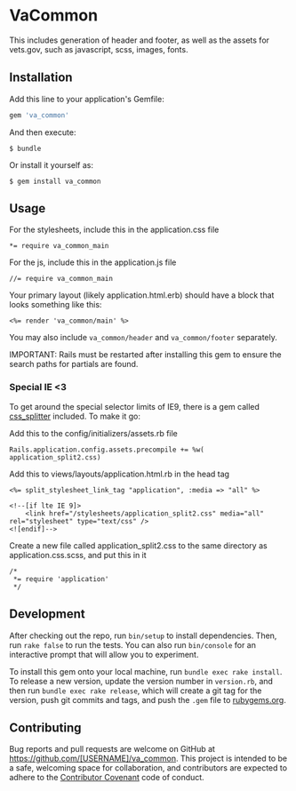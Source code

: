 # VaCommon

This includes generation of header and footer, as well as the assets for vets.gov, such as javascript, scss, images, fonts.

## Installation

Add this line to your application's Gemfile:

```ruby
gem 'va_common'
```

And then execute:

    $ bundle

Or install it yourself as:

    $ gem install va_common

## Usage

For the stylesheets, include this in the application.css file

    *= require va_common_main

For the js, include this in the application.js file

    //= require va_common_main

Your primary layout (likely application.html.erb) should have a block that looks something like this:

    <%= render 'va_common/main' %>

You may also include `va_common/header` and `va_common/footer` separately.

IMPORTANT: Rails must be restarted after installing this gem to ensure the search paths for partials are found.

### Special IE <3

To get around the special selector limits of IE9, there is a gem called [css_splitter](https://github.com/zweilove/css_splitter) included. To make it go:

Add this to the config/initializers/assets.rb file

    Rails.application.config.assets.precompile += %w( application_split2.css)

Add this to views/layouts/application.html.rb in the head tag


    <%= split_stylesheet_link_tag "application", :media => "all" %>
    
    <!--[if lte IE 9]>
        <link href="/stylesheets/application_split2.css" media="all" rel="stylesheet" type="text/css" />
    <![endif]-->

Create a new file called application_split2.css to the same directory as application.css.scss, and put this in it

    /*
     *= require 'application'
     */ 

## Development

After checking out the repo, run `bin/setup` to install dependencies. Then, run `rake false` to run the tests. You can also run `bin/console` for an interactive prompt that will allow you to experiment.

To install this gem onto your local machine, run `bundle exec rake install`. To release a new version, update the version number in `version.rb`, and then run `bundle exec rake release`, which will create a git tag for the version, push git commits and tags, and push the `.gem` file to [rubygems.org](https://rubygems.org).

## Contributing

Bug reports and pull requests are welcome on GitHub at https://github.com/[USERNAME]/va_common. This project is intended to be a safe, welcoming space for collaboration, and contributors are expected to adhere to the [Contributor Covenant](contributor-covenant.org) code of conduct.


